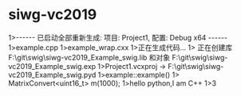 # siwg-vc2019
1>------ 已启动全部重新生成: 项目: Project1, 配置: Debug x64 ------
1>example.cpp
1>example_wrap.cxx
1>正在生成代码...
1>  正在创建库 F:\git\swig\siwg-vc2019\_Example_swig.lib 和对象 F:\git\swig\siwg-vc2019\_Example_swig.exp
1>Project1.vcxproj -> F:\git\swig\siwg-vc2019\_Example_swig.pyd
1>example::example()
1> MatrixConvert<uint16_t> m(1000);
1>hello python,I am C++
1>3

